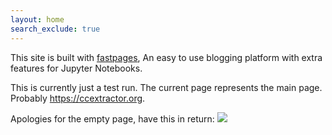 ```yaml
---
layout: home
search_exclude: true
---
```


This site is built with [fastpages](https://github.com/fastai/fastpages), An easy to use blogging platform with extra features for Jupyter Notebooks.

This is currently just a test run.
The current page represents the main page.
Probably https://ccextractor.org.

Apologies for the empty page, have this in return:
![](https://preview.redd.it/hlkfu31e9rk41.jpg?width=640&crop=smart&auto=webp&s=a18c5e75c204e82ccfd2f6c28722209f74c6af3e)
